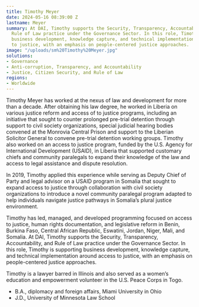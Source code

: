 ```yaml
---
title: Timothy Meyer
date: 2024-05-16 08:39:00 Z
lastname: Meyer
summary: At DAI, Timothy supports the Security, Transparency, Accountability, and
  Rule of Law practice under the Governance Sector. In this role, Timothy is supporting
  business development, knowledge capture, and technical implementation around access
  to justice, with an emphasis on people-centered justice approaches.
image: "/uploads/sm%20Timothy%20Meyer.jpg"
solutions:
- Governance
- Anti-corruption, Transparency, and Accountability
- Justice, Citizen Security, and Rule of Law
regions:
- Worldwide
---
```


Timothy Meyer has worked at the nexus of law and development for more than a decade. After obtaining his law degree, he worked in Liberia on various justice reform and access of to justice programs, including an initiative that sought to counter prolonged pre-trial detention through support to civil society organizations, special judicial hearing bodies convened at the Monrovia Central Prison and support to the Liberian Solicitor General to convene pre-trial detention working groups. Timothy also worked on an access to justice program, funded by the U.S. Agency for International Development (USAID), in Liberia that supported customary chiefs and community paralegals to expand their knowledge of the law and access to legal assistance and dispute resolution.
 
In 2019, Timothy applied this experience while serving as Deputy Chief of Party and legal advisor on a USAID program in Somalia that sought to expand access to justice through collaboration with civil society organizations to introduce a novel community paralegal program adapted to help individuals navigate justice pathways in Somalia’s plural justice environment.
 
Timothy has led, managed, and developed programming focused on access to justice, human rights documentation, and legislative reform in Benin, Burkina Faso, Central African Republic, Eswatini, Jordan, Niger, Mali, and Somalia. At DAI, Timothy supports the Security, Transparency, Accountability, and Rule of Law practice under the Governance Sector. In this role, Timothy is supporting business development, knowledge capture, and technical implementation around access to justice, with an emphasis on people-centered justice approaches.
 
Timothy is a lawyer barred in Illinois and also served as a women’s education and empowerment volunteer in the U.S. Peace Corps in Togo.

* B.A., diplomacy and foreign affairs, Miami University in Ohio
* J.D., University of Minnesota Law School